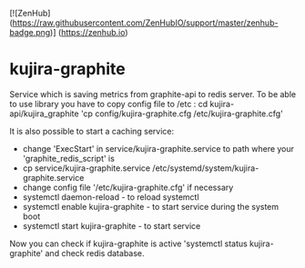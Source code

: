 [![ZenHub] (https://raw.githubusercontent.com/ZenHubIO/support/master/zenhub-badge.png)] (https://zenhub.io)
# kujira-graphite
Service which is saving metrics from graphite-api to redis server. 
To be able to use library you have to copy config file to /etc :
cd kujira-api/kujira_graphite
'cp config/kujira-graphite.cfg /etc/kujira-graphite.cfg'

It is also possible to start a caching service:
* change 'ExecStart' in service/kujira-graphite.service to path where your 'graphite_redis_script' is
* cp service/kujira-graphite.service /etc/systemd/system/kujira-graphite.service
* change config file '/etc/kujira-graphite.cfg' if necessary
* systemctl daemon-reload - to reload systemctl
* systemctl enable kujira-graphite - to start service during the system boot
* systemctl start kujira-graphite - to start service

Now you can check if kujira-graphite is active 'systemctl status kujira-graphite' and check redis database.
